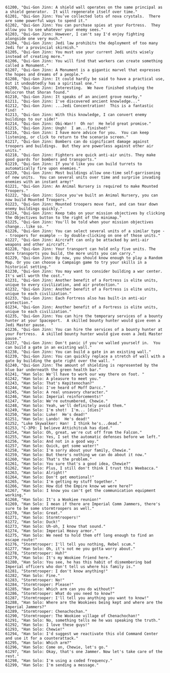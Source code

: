 ﻿```text
61200, "Qui-Gon Jinn: A shield wall operates on the same principal as a shield generator.  It will regenerate itself over time."
61201, "Qui-Gon Jinn: You’ve collected lots of nova crystals.  There are some powerful ways to spend it."
61202, "Qui-Gon Jinn: You can purchase spies at your Fortress.  They allow you to see whatever your enemy sees."
61203, "Qui-Gon Jinn: However, I can't say I'd enjoy fighting alongside one very much."
61204, "Qui-Gon Jinn: Jedi law prohibits the deployment of too many Jedi for a provincial skirmish."
61205, "Qui-Gon Jinn: You must use your current Jedi units wisely instead of creating more."
61206, "Qui-Gon Jinn: You will find that workers can create something called a Monument."
61207, "Qui-Gon Jinn: A Monument is a gigantic marvel that expresses the hopes and dreams of a people."
61208, "Qui-Gon Jinn: It could hardly be said to have a practical use, but it undoubtedly has a spiritual one."
61209, "Qui-Gon Jinn: Interesting.  We have finished studying the Holocron that Shoran found."
61210, "Qui-Gon Jinn: It speaks of an ancient grove nearby."
61211, "Qui-Gon Jinn: I've discovered ancient knowledge..."
61212, "Qui-Gon Jinn: ...Jedi Concentration!  This is a fantastic find!  "
61213, "Qui-Gon Jinn: With this knowledge, I can convert enemy buildings to our side!"
61214, "Qui-Gon Jinn: Obi-Wan!!  Oh no!  He held great promise."
61215, "Qui-Gon Jinn: Ungh!  I am...finished!"
61216, "Qui-Gon Jinn: I have more advice for you.  You can keep listening, or click to return to the scenario screen."
61217, "Qui-Gon Jinn: Bombers can do significant damage against troopers and buildings.  But they are powerless against other air units."
61218, "Qui-Gon Jinn: Fighters are quick anti-air units. They make good guards for bombers and transports."
61219, "Qui-Gon Jinn: If you'd like you can build turrets to automatically fire upon enemies."
61220, "Qui-Gon Jinn: Most buildings allow one-time self-garrisoning of new units.  You can several units over time and surprise invading enemies with an instant army!"
61221, "Qui-Gon Jinn: An Animal Nursery is required to make Mounted Troopers."
61222, "Qui-Gon Jinn: Since you've built an Animal Nursery, you can now build Mounted Troopers."
61223, "Qui-Gon Jinn: Mounted troopers move fast, and can tear down enemy buildings quickly."
61224, "Qui-Gon Jinn: Keep tabs on your mission objectives by clicking the Objectives button to the right of the minimap."
61225, "Qui-Gon Jinn: You'll be told when your mission objectives change...like so. "
61226, "Qui-Gon Jinn: You can select several units of a similar type -- troopers for example -- by double-clicking on one of those units."
61227, "Qui-Gon Jinn: Aircraft can only be attacked by anti-air weapons and other aircraft."
61228, "Qui-Gon Jinn: Your transport can hold only five units. The more transports you build, the more units you can carry."
61229, "Qui-Gon Jinn: By now, you should know enough to play a Random Map. Or you can choose a Campaign game to try your skills in a historical setting."
61230, "Qui-Gon Jinn: You may want to consider building a war center.  It's well worth the cost."
61231, "Qui-Gon Jinn: Another benefit of a Fortress is elite units, unique to every civilization, and air protection."
61232, "Qui-Gon Jinn: Another benefit of a Fortress is elite units, unique to each civilization."
61233, "Qui-Gon Jinn: Each Fortress also has built-in anti-air protection."
61234, "Qui-Gon Jinn: Another benefit of a Fortress is elite units, unique to each civilization."
61235, "Qui-Gon Jinn: You can hire the temporary services of a bounty hunter at your Spaceport.  A skilled bounty hunter would give even a Jedi Master pause.  "
61236, "Qui-Gon Jinn: You can hire the services of a bounty hunter at your Fortress.  A skilled bounty hunter would give even a Jedi Master pause."
61237, "Qui-Gon Jinn: Don't panic if you've walled yourself in.  You can build a gate in an existing wall."
61238, "Qui-Gon Jinn: You can build a gate in an existing wall."
61239, "Qui-Gon Jinn: You can quickly replace a stretch of wall with a gate by building the gate right over the wall. "
61240, "Qui-Gon Jinn: The amount of shielding is represented by the blue bar underneath the green health bar."
61241, "Han Solo: We'll have to work our way there on foot. "
61242, "Han Solo: A pleasure to meet you."
61243, "Han Solo: That's Kepitenochan?"
61244, "Han Solo: I've heard of Moff Darcc."
61245, "Han Solo: A real unsavory character."
61246, "Han Solo: Imperial reinforcements!"
61247, "Han Solo: We're outnumbered, Chewie."
61248, "Han Solo: Yeah, we'll definitely avoid them."
61249, "Han Solo: I'm shot!  I'm... [dies]"
61250, "Han Solo: Luke!  He's dead!"
61251, "Han Solo: Lando!  He's dead!"
61252, "Luke Skywalker: Han!  I think he's...dead."
61253, "C-3PO: I believe Attichitcuk has died."
61254, "Han Solo: Oh, great, we're cut off from the Falcon."
61255, "Han Solo: Yes, I set the automatic defenses before we left."
61256, "Han Solo: And not in a good way."
61257, "Han Solo: Quick, get some water!"
61258, "Han Solo: I'm sorry about your family, Chewie."
61259, "Han Solo: But there's nothing we can do about it now."
61260, "Han Solo: That's the problem."
61261, "Han Solo: You sure that's a good idea, Chewie?"
61262, "Han Solo: Plus, I still don't think I trust this Weebacca."
61263, "Han Solo: Alright!"
61264, "Han Solo: Don't get emotional!"
61265, "Han Solo: I'm getting my stuff together."
61266, "Han Solo: How did the Empire know we were here?"
61267, "Han Solo: I know you can't get the communication equipment working."
61268, "Han Solo: It's a Wookiee reunion!"
61269, "Han Solo: I mean if there are Imperial Comm Jammers, there's sure to be some stormtroopers as well."
61270, "Han Solo: Great."
61271, "Han Solo: Stormtroopers!"
61272, "Han Solo: Duck!"
61273, "Han Solo: Uh-oh, I know that sound."
61274, "Han Solo: Imperial Heavy armor."
61275, "Han Solo: We need to hold them off long enough to find an escape route!"
61276, "Stormtrooper: I'll tell you nothing, Rebel scum."
61277, "Han Solo: Oh, it's not me you gotta worry about."
61278, "Stormtrooper: Huh?"
61279, "Han Solo: It's my Wookiee friend here."
61280, "Han Solo: You see, he has this habit of dismembering bad Imperial officers who don't tell us where his family is."
61281, "Stormtrooper: I don't know anything!"
61282, "Han Solo: Fine."
61283, "Stormtrooper: No!"
61284, "Stormtrooper: Please!"
61285, "Han Solo: Which arm can you do without?"
61286, "Stormtrooper: What do you need to know?"
61287, "Stormtrooper: I'll tell you anything you want to know!"
61288, "Han Solo: Where are the Wookiees being kept and where are the Imperial Jammers?"
61289, "Stormtrooper: Chenachochan."
61290, "Stormtrooper: The Wookiee village of Chenachochan!"
61291, "Han Solo: No, something tells me he was speaking the truth."
61292, "Han Solo: I love these guys!"
61293, "Han Solo: Chewie!"
61294, "Han Solo: I'd suggest we reactivate this old Command Center and use it for a counterattack."
61295, "Han Solo: Which arm?"
61296, "Han Solo: Come on, Chewie, let's go."
61297, "Han Solo: Okay, that's one Jammer. Now let's take care of the rest."
61298, "Han Solo: I'm using a coded frequency."
61299, "Han Solo: I'm sending a message."
```